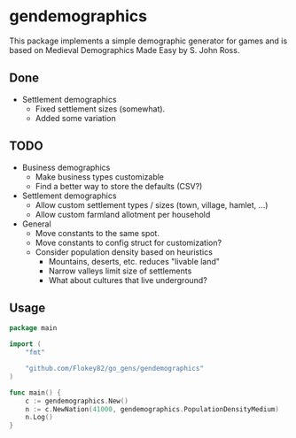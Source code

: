 # gendemographics

This package implements a simple demographic generator for games and is based on Medieval Demographics Made Easy by S. John Ross.

## Done

* Settlement demographics
  * Fixed settlement sizes (somewhat).
  * Added some variation

## TODO

* Business demographics
  * Make business types customizable
  * Find a better way to store the defaults (CSV?)
* Settlement demographics
  * Allow custom settlement types / sizes (town, village, hamlet, ...)
  * Allow custom farmland allotment per household
* General
  * Move constants to the same spot.
  * Move constants to config struct for customization?
  * Consider population density based on heuristics
    * Mountains, deserts, etc. reduces "livable land"
    * Narrow valleys limit size of settlements
    * What about cultures that live underground?

## Usage

```go
package main

import (
	"fmt"

	"github.com/Flokey82/go_gens/gendemographics"
)

func main() {
	c := gendemographics.New()
	n := c.NewNation(41000, gendemographics.PopulationDensityMedium)
	n.Log()
}
```
